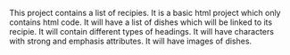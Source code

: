 This project contains a list of recipies. It is a basic html project which only contains html code. It will have a list of dishes which will be linked to its recipie. It will contain different types of headings. It will have characters with strong and emphasis attributes. It will have images of dishes.